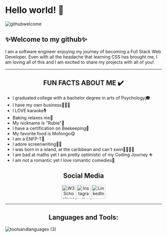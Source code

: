 <h1> Hello world! 👋 </h1>

![githubwelcome](https://user-images.githubusercontent.com/95339945/147789506-196507ff-5e61-4c31-8ce4-e242d7d26e29.gif)

<h2 align="left">✨Welcome to my github✨</h2>

<p> I am a software engineer enjoying my journey of becoming a Full Stack Web Developer. Even with all the headache that learning CSS has brought me, I am loving all of this and I am excited to share my projects
with all of you!</p>

<hr>

<h2 align="center"> FUN FACTS ABOUT ME ✔️</h2>

<ul>
  <li>I graduated college with a bachelor degree in arts of Psychology🎓</li>
  <li> I have my own business👩🏽‍💼</li>
  <li>I LOVE karaoke🎙️</li>
  <li>Baking relaxes me🎂 </li>
  <li>My nickname is "Rubie"💎 </li>
  <li>I have a certification on Beekeeping🐝</li>
  <li>My favorite food is Mofongo😋</li>
  <li>I am a ENFP-T💚</li>
  <li>I adore screenwriting✍🏽</li>
  <li>I was born in a island, at the caribbean and can't swin🚫🏊🏽‍♀️ </li>
  <li> I am bad at maths yet I am pretty optimistic of my Coding Journey ➕ </li>
  <li> I am not a romantic yet I love romantic comedies💖</li>
</ul>

<h2 align="center"> Social Media </h2>

<p align="center">

<a href="https://www.twitter.com/gnesismrtz">
<img src="https://img.icons8.com/ios-filled/50/000000/twitter.png" alt="W3Schools.com" width="44" height="44">
</a>

<a href="https://www.instagram.com/rubiemartinez">
<img src="https://img.icons8.com/ios-filled/50/000000/instagram-new" alt="Instagram" width="44" height="44">
</a>

 <a href="https://www.linkedin.com/in/genesisamartinez">
<img src="https://img.icons8.com/glyph-neue/64/000000/linkedin.png" alt="LinkedIn" width="44" height="44">
</a>  
    </p>
<hr>

<h2 align="center">Languages and Tools:</h2>

<p>
  
  

![toolsandlanguages (3)](https://user-images.githubusercontent.com/95339945/147800849-889aa18d-f800-4692-a478-331e20cddf24.png)
  
  
  
  



  </p>
  
